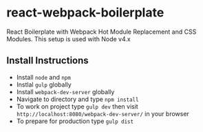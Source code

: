 # react-webpack-boilerplate
React Boilerplate with Webpack Hot Module Replacement and CSS Modules. This setup is used with Node v4.x

## Install Instructions

- Install `node` and `npm` 
- Instlal `gulp` globally
- Install `webpack-dev-server` globally
- Navigate to directory and type `npm install`
- To work on project type `gulp dev` then visit `http://localhost:8080/webpack-dev-server/` in your browser
- To prepare for production type `gulp dist`

